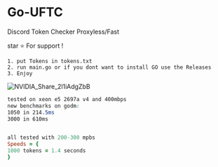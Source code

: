 # Go-UFTC
Discord Token Checker Proxyless/Fast

star ⭐ For support !



```
1. put Tokens in tokens.txt
2. run main.go or if you dont want to install GO use the Releases
3. Enjoy
```

![NVIDIA_Share_2l1iAdgZbB](https://user-images.githubusercontent.com/110062350/203656244-88bb929b-5081-4489-8740-55b50eb723e7.gif)


```scss
tested on xeon e5 2697a v4 and 400mbps
new benchmarks on godm:
1050 in 214.5ms
3000 in 610ms
```
```ruby

all tested with 200-300 mpbs
Speeds = {
1000 tokens = 1.4 seconds
}

```
